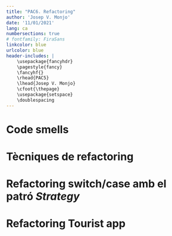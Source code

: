 ```yaml
---
title: "PAC6. Refactoring"
author: 'Josep V. Monjo'
date: '11/01/2021'
lang: ca
numbersections: true
# fontfamily: FiraSans
linkcolor: blue
urlcolor: blue
header-includes: |
    \usepackage{fancyhdr}
    \pagestyle{fancy}
    \fancyhf{}
    \rhead{PAC5}
    \lhead{Josep V. Monjo}
    \cfoot{\thepage}
    \usepackage{setspace}
    \doublespacing
---
```


# Code smells

# Tècniques de refactoring

# Refactoring switch/case amb el patró _Strategy_

# Refactoring Tourist app
